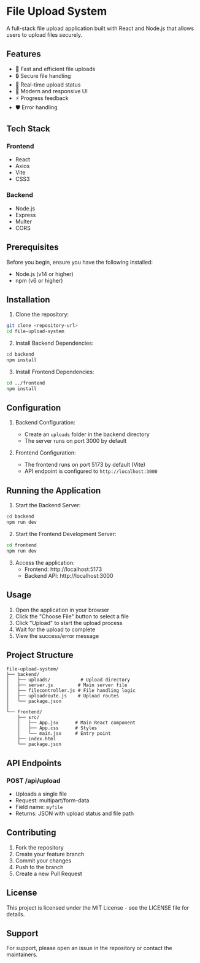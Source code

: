 # File Upload System

A full-stack file upload application built with React and Node.js that allows users to upload files securely.

## Features

- 🚀 Fast and efficient file uploads
- 🔒 Secure file handling
- 💫 Real-time upload status
- 🎨 Modern and responsive UI
- ⚡ Progress feedback
- 🛡️ Error handling

## Tech Stack

### Frontend
- React
- Axios
- Vite
- CSS3

### Backend
- Node.js
- Express
- Multer
- CORS

## Prerequisites

Before you begin, ensure you have the following installed:
- Node.js (v14 or higher)
- npm (v6 or higher)

## Installation

1. Clone the repository:
```bash
git clone <repository-url>
cd file-upload-system
```

2. Install Backend Dependencies:
```bash
cd backend
npm install
```

3. Install Frontend Dependencies:
```bash
cd ../frontend
npm install
```

## Configuration

1. Backend Configuration:
   - Create an `uploads` folder in the backend directory
   - The server runs on port 3000 by default

2. Frontend Configuration:
   - The frontend runs on port 5173 by default (Vite)
   - API endpoint is configured to `http://localhost:3000`

## Running the Application

1. Start the Backend Server:
```bash
cd backend
npm run dev
```

2. Start the Frontend Development Server:
```bash
cd frontend
npm run dev
```

3. Access the application:
   - Frontend: http://localhost:5173
   - Backend API: http://localhost:3000

## Usage

1. Open the application in your browser
2. Click the "Choose File" button to select a file
3. Click "Upload" to start the upload process
4. Wait for the upload to complete
5. View the success/error message

## Project Structure

```
file-upload-system/
├── backend/
│   ├── uploads/           # Upload directory
│   ├── server.js         # Main server file
│   ├── filecontroller.js # File handling logic
│   ├── uploadroute.js    # Upload routes
│   └── package.json
│
└── frontend/
    ├── src/
    │   ├── App.jsx      # Main React component
    │   ├── App.css      # Styles
    │   └── main.jsx     # Entry point
    ├── index.html
    └── package.json
```

## API Endpoints

### POST /api/upload
- Uploads a single file
- Request: multipart/form-data
- Field name: `myfile`
- Returns: JSON with upload status and file path

## Contributing

1. Fork the repository
2. Create your feature branch
3. Commit your changes
4. Push to the branch
5. Create a new Pull Request

## License

This project is licensed under the MIT License - see the LICENSE file for details.

## Support

For support, please open an issue in the repository or contact the maintainers. 